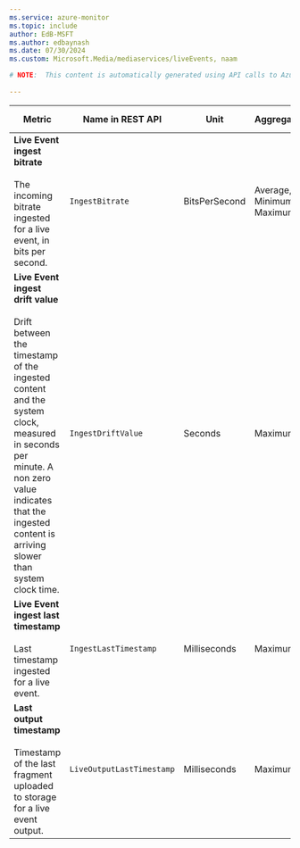 ```yaml
---
ms.service: azure-monitor
ms.topic: include
author: EdB-MSFT
ms.author: edbaynash
ms.date: 07/30/2024
ms.custom: Microsoft.Media/mediaservices/liveEvents, naam

# NOTE:  This content is automatically generated using API calls to Azure. Any edits made on these files will be overwritten in the next run of the script. 
 
---
```



|Metric|Name in REST API|Unit|Aggregation|Dimensions|Time Grains|DS Export|
|---|---|---|---|---|---|---|
|**Live Event ingest bitrate**<br><br>The incoming bitrate ingested for a live event, in bits per second. |`IngestBitrate` |BitsPerSecond |Average, Minimum, Maximum |`TrackName`|PT1M |Yes|
|**Live Event ingest drift value**<br><br>Drift between the timestamp of the ingested content and the system clock, measured in seconds per minute. A non zero value indicates that the ingested content is arriving slower than system clock time. |`IngestDriftValue` |Seconds |Maximum |`TrackName`|PT1M |Yes|
|**Live Event ingest last timestamp**<br><br>Last timestamp ingested for a live event. |`IngestLastTimestamp` |Milliseconds |Maximum |`TrackName`|PT1M |Yes|
|**Last output timestamp**<br><br>Timestamp of the last fragment uploaded to storage for a live event output. |`LiveOutputLastTimestamp` |Milliseconds |Maximum |`TrackName`|PT1M |Yes|